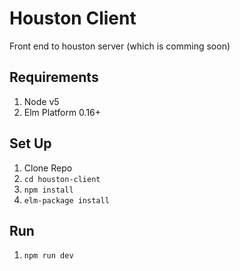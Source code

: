 # Houston Client

Front end to houston server (which is comming soon)

## Requirements

1. Node v5
2. Elm Platform 0.16+

## Set Up

1. Clone Repo
2. `cd houston-client`
3. `npm install`
4. `elm-package install`

## Run

1. `npm run dev`
